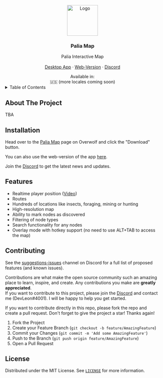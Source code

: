 <div align="center">
  <a href="https://github.com/lmachens/palia.th.gl">
    <img src="app/icon.png" alt="Logo" height="100" >
  </a>

<h3 align="center">Palia Map</h3>

  <p align="center">
    Palia Interactive Map
    <br />
    <br />
    <a href="https://palia.th.gl/en/download">Desktop App</a>
    ·
    <a href="https://palia.th.gl/">Web-Version</a>
    ·
    <a href="https://discord.com/invite/NTZu8Px">Discord</a>
  </p>
</div>
<div align="center">Available in:<br />🇺🇸 (more locales coming soon)</div
<!-- TABLE OF CONTENTS -->
<details>
  <summary>Table of Contents</summary>
  <ol>
    <li><a href="#about-the-project">About The Project</a></li>
    <li><a href="#installation">Installation</a></li>
    <li><a href="#features">Features</a></li>
    <li><a href="#contributing">Contributing</a></li>
    <li><a href="#license">License</a></li>
  </ol>
</details>

## About The Project

TBA

## Installation

Head over to the [Palia Map](#) page on Overwolf and click the "Download" button.

You can also use the web-version of the app [here](https://palia.th.gl/).

Join the [Discord](https://discord.com/invite/NTZu8Px) to get the latest news and updates.

## Features

- Realtime player position ([Video](#))
- Routes
- Hundreds of locations like insects, foraging, mining or hunting
- High-resolution map
- Ability to mark nodes as discovered
- Filtering of node types
- Search functionality for any nodes
- Overlay mode with hotkey support (no need to use ALT+TAB to access the map)

## Contributing

See the [suggestions-issues](https://discord.com/invite/NTZu8Px) channel on Discord for a full list of proposed features (and known issues).

Contributions are what make the open source community such an amazing place to learn, inspire, and create. Any contributions you make are **greatly appreciated**.<br />
If you want to contribute to this project, please join the [Discord](https://discord.com/invite/NTZu8Px) and contact me (DevLeon#4001). I will be happy to help you get started.

If you want to contribute directly in this repo, please fork the repo and create a pull request.
Don't forget to give the project a star! Thanks again!

1. Fork the Project
2. Create your Feature Branch (`git checkout -b feature/AmazingFeature`)
3. Commit your Changes (`git commit -m 'Add some AmazingFeature'`)
4. Push to the Branch (`git push origin feature/AmazingFeature`)
5. Open a Pull Request

## License

Distributed under the MIT License. See [`LICENSE`](LICENSE) for more information.
